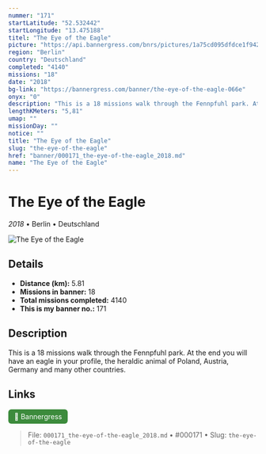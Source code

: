 ```yaml
---
nummer: "171"
startLatitude: "52.532442"
startLongitude: "13.475188"
titel: "The Eye of the Eagle"
picture: "https://api.bannergress.com/bnrs/pictures/1a75cd095dfdce1f94228ffe2e5b2130"
region: "Berlin"
country: "Deutschland"
completed: "4140"
missions: "18"
date: "2018"
bg-link: "https://bannergress.com/banner/the-eye-of-the-eagle-066e"
onyx: "0"
description: "This is a 18 missions walk through the Fennpfuhl park. At the end you will have an eagle in your profile, the heraldic animal of Poland, Austria, Germany and many other countries."
lengthKMeters: "5,81"
umap: ""
missionDay: ""
notice: ""
title: "The Eye of the Eagle"
slug: "the-eye-of-the-eagle"
href: "banner/000171_the-eye-of-the-eagle_2018.md"
name: "The Eye of the Eagle"
---
```

# The Eye of the Eagle

*2018* • Berlin • Deutschland

![The Eye of the Eagle](https://api.bannergress.com/bnrs/pictures/1a75cd095dfdce1f94228ffe2e5b2130)



## Details
- **Distance (km):** 5.81
- **Missions in banner:** 18
- **Total missions completed:** 4140
- **This is my banner no.:** 171



## Description
This is a 18 missions walk through the Fennpfuhl park. At the end you will have an eagle in your profile, the heraldic animal of Poland, Austria, Germany and many other countries.



## Links
<a href="https://bannergress.com/banner/the-eye-of-the-eagle-066e" target="_blank" style="display:inline-block;margin-right:8px;padding:6px 12px;background:#3c8b3c;color:#fff;text-decoration:none;border-radius:6px;">🔗 Bannergress</a>



> File: `000171_the-eye-of-the-eagle_2018.md` • #000171 • Slug: `the-eye-of-the-eagle`
